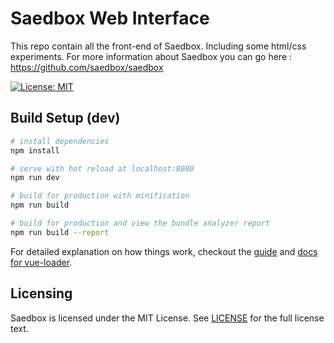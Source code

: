 # Saedbox Web Interface

This repo contain all the front-end of Saedbox. Including some html/css experiments. For more information about Saedbox you can go here : https://github.com/saedbox/saedbox

[![License: MIT](https://img.shields.io/badge/License-MIT-yellow.svg)](https://opensource.org/licenses/MIT)

## Build Setup (dev)

``` bash
# install dependencies
npm install

# serve with hot reload at localhost:8080
npm run dev

# build for production with minification
npm run build

# build for production and view the bundle analyzer report
npm run build --report
```

For detailed explanation on how things work, checkout the [guide](http://vuejs-templates.github.io/webpack/) and [docs for vue-loader](http://vuejs.github.io/vue-loader).

## Licensing
Saedbox is licensed under the MIT License. See
[LICENSE](https://github.com/saedbox/saedbox/blob/master/LICENSE) for the full
license text.
